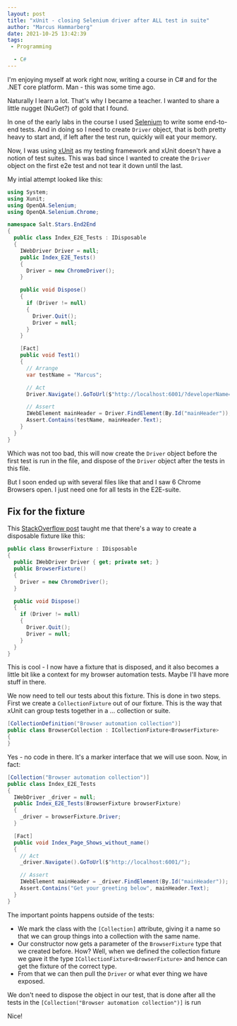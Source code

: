 ```yaml
---
layout: post
title: "xUnit - closing Selenium driver after ALL test in suite"
author: "Marcus Hammarberg"
date: 2021-10-25 13:42:39
tags:
 - Programming

  - C#
---
```


I'm enjoying myself at work right now, writing a course in C# and for the .NET core platform. Man - this was some time ago.

Naturally I learn a lot. That's why I became a teacher. I wanted to share a little nugget (NuGet?) of gold that I found.

In one of the early labs in the course I used [Selenium](https://www.selenium.dev/) to write some end-to-end tests. And in doing so I need to create `Driver` object, that is both pretty heavy to start and, if left after the test run, quickly will eat your memory.

Now, I was using [xUnit](https://xunit.net/) as my testing framework and xUnit doesn't have a notion of test suites. This was bad since I wanted to create the `Driver` object on the first e2e test and not tear it down until the last.

My intial attempt looked like this:

```csharp
using System;
using Xunit;
using OpenQA.Selenium;
using OpenQA.Selenium.Chrome;

namespace Salt.Stars.End2End
{
  public class Index_E2E_Tests : IDisposable
  {
    IWebDriver Driver = null;
    public Index_E2E_Tests()
    {
      Driver = new ChromeDriver();
    }

    public void Dispose()
    {
      if (Driver != null)
      {
        Driver.Quit();
        Driver = null;
      }
    }

    [Fact]
    public void Test1()
    {
      // Arrange
      var testName = "Marcus";

      // Act
      Driver.Navigate().GoToUrl($"http://localhost:6001/?developerName={testName}");

      // Assert
      IWebElement mainHeader = Driver.FindElement(By.Id("mainHeader"));
      Assert.Contains(testName, mainHeader.Text);
    }
  }
}
```

Which was not too bad, this will now create the `Driver` object before the first test is run in the file, and dispose of the `Driver` object after the tests in this file.

But I soon ended up with several files like that and I saw 6 Chrome Browsers open. I just need one for all tests in the E2E-suite.

## Fix for the fixture

This [StackOverflow post](https://stackoverflow.com/questions/13829737/run-code-once-before-and-after-all-tests-in-xunit-net) taught me that there's a way to create a disposable fixture like this:

```csharp
public class BrowserFixture : IDisposable
{
  public IWebDriver Driver { get; private set; }
  public BrowserFixture()
  {
    Driver = new ChromeDriver();
  }

  public void Dispose()
  {
    if (Driver != null)
    {
      Driver.Quit();
      Driver = null;
    }
  }
}
```

This is cool - I now have a fixture that is disposed, and it also becomes a little bit like a context for my browser automation tests. Maybe I'll have more stuff in there.

We now need to tell our tests about this fixture. This is done in two steps. First we create a `CollectionFixture` out of our fixture. This is the way that xUnit can group tests together in a ... collection or suite.

```csharp
[CollectionDefinition("Browser automation collection")]
public class BrowserCollection : ICollectionFixture<BrowserFixture>
{
}
```

Yes - no code in there. It's a marker interface that we will use soon. Now, in fact:

```csharp
[Collection("Browser automation collection")]
public class Index_E2E_Tests
{
  IWebDriver _driver = null;
  public Index_E2E_Tests(BrowserFixture browserFixture)
  {
    _driver = browserFixture.Driver;
  }

  [Fact]
  public void Index_Page_Shows_without_name()
  {
    // Act
    _driver.Navigate().GoToUrl($"http://localhost:6001/");

    // Assert
    IWebElement mainHeader = _driver.FindElement(By.Id("mainHeader"));
    Assert.Contains("Get your greeting below", mainHeader.Text);
  }
}
```

The important points happens outside of the tests:

* We mark the class with the `[Collection]` attribute, giving it a name so that we can group things into a collection with the same name.
* Our constructor now gets a parameter of the `BrowserFixture` type that we created before. How? Well, when we defined the collection fixture we gave it the type `ICollectionFixture<BrowserFixture>` and hence can get the fixture of the correct type.
* From that we can then pull the `Driver` or what ever thing we have exposed.

We don't need to dispose the object in our test, that is done after all the tests in the `[Collection("Browser automation collection")]` is run

Nice!
